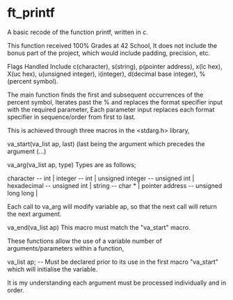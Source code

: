 # ft_printf
A basic recode of the function printf, written in c.

This function received 100% Grades at 42 School,
It does not include the bonus part of the project, which would include padding, precision, etc.

Flags Handled Include c(character), s(string), p(pointer address), x(lc hex), X(uc hex),
u(unsigned integer), i(integer), d(decimal base integer), %(percent symbol).

The main function finds the first and subsequent occurrences of the percent symbol,
Iterates past the % and replaces the format specifier input with the required parameter,
Each parameter input replaces each format specifier in sequence/order from first to last.

This is achieved through three macros in the <stdarg.h> library,


va_start(va_list ap, last) (last being the argument which precedes the argument (...)

va_arg(va_list ap, type)      Types are as follows;

  character -- int |
  integer -- int |
  unsigned integer -- unsigned int |
  hexadecimal -- unsigned int |
  string -- char * |
  pointer address -- unsigned long long |
  
  Each call to va_arg will modify variable ap, so that the next call will return the next argument.

va_end(va_list ap)
  This macro must match the "va_start" macro.



These functions allow the use of a variable number of arguments/parameters within a function,

va_list ap; -- Must be declared prior to its use in the first macro "va_start" which will
initialise the variable.

It is my understanding each argument must be processed individually and in order.






